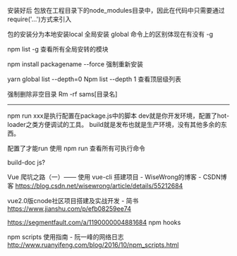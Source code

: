 安装好后  包放在工程目录下的node_modules目录中，因此在代码中只需要通过require('…')方式来引入

包的安装分为本地安装local  全局安装 global 
命令上的区别体现在有没有 -g

npm list -g 查看所有全局安转的模块

npm install packagename --force 强制重新安装


yarn global list --depth=0
Npm list --depth 1 查看顶层级列表

强制删除非空目录
Rm -rf sams[目录名]


***
npm run xxx是执行配置在package.js中的脚本
dev就是你开发环境，配置了hot-loader之类方便调试的工具。
build就是发布也就是生产环境，没有其他多余的东西。

配置了才能run 使用 npm run 查看所有可执行命令

build-doc  js?

Vue 爬坑之路（一）—— 使用 vue-cli 搭建项目 - WiseWrong的博客 - CSDN博客
https://blog.csdn.net/wisewrong/article/details/55212684

vue2.0版cnode社区项目搭建及实战开发 - 简书
https://www.jianshu.com/p/efb08259ee74



https://segmentfault.com/a/1190000004881684
npm hooks

npm scripts 使用指南 - 阮一峰的网络日志
http://www.ruanyifeng.com/blog/2016/10/npm_scripts.html
